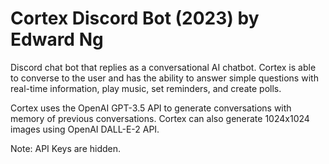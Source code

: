 # Cortex Discord Bot (2023) by Edward Ng

Discord chat bot that replies as a conversational AI chatbot. Cortex is able to converse to the user and has the ability to answer simple questions with real-time information, play music, set reminders, and create polls.

Cortex uses the OpenAI GPT-3.5 API to generate conversations with memory of previous conversations. Cortex can also generate 1024x1024 images using OpenAI DALL-E-2 API.

Note: API Keys are hidden.
